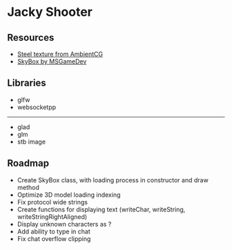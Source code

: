 # Jacky Shooter

## Resources

- [Steel texture from AmbientCG](https://ambientcg.com/view?id=Metal038)
- [SkyBox by MSGameDev](https://www.cgtrader.com/free-3d-models/space/other/spacebox-collection)

## Libraries

- glfw
- websocketpp
---
- glad
- glm
- stb image

## Roadmap

- Create SkyBox class, with loading process in constructor and draw method
- Optimize 3D model loading indexing
- Fix protocol wide strings
- Create functions for displaying text (writeChar, writeString, writeStringRightAligned)
- Display unknown characters as ?
- Add ability to type in chat
- Fix chat overflow clipping
